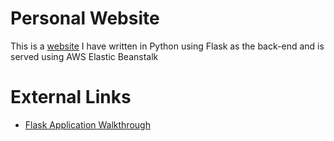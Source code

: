 # Personal Website

This is a [website](http://jareddyreson.com) I have written in Python using Flask as the back-end and is served using AWS Elastic Beanstalk

# External Links

- [Flask Application Walkthrough](https://www.youtube.com/playlist?list=PL-osiE80TeTs4UjLw5MM6OjgkjFeUxCYH)
